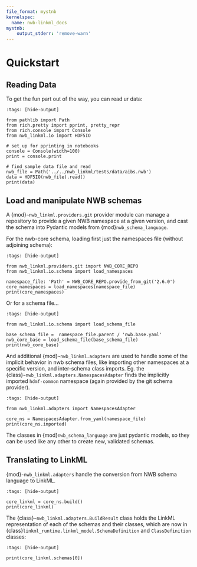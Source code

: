 ```yaml
---
file_format: mystnb
kernelspec:
  name: nwb-linkml_docs
mystnb:
    output_stderr: 'remove-warn'
---
```

# Quickstart

## Reading Data

To get the fun part out of the way, you can read ur data:

```{code-cell}
:tags: [hide-output]

from pathlib import Path
from rich.pretty import pprint, pretty_repr
from rich.console import Console
from nwb_linkml.io import HDF5IO

# set up for pprinting in notebooks
console = Console(width=100)
print = console.print

# find sample data file and read
nwb_file = Path('../../nwb_linkml/tests/data/aibs.nwb')
data = HDF5IO(nwb_file).read()
print(data) 
```

## Load and manipulate NWB schemas

A {mod}`~nwb_linkml.providers.git` provider module can manage a repository to
provide a given NWB namespace at a given version, and cast the
schema into Pydantic models from {mod}`nwb_schema_language`. 

For the nwb-core schema, loading first just the namespaces file (without
adjoining schema):

```{code-cell}
:tags: [hide-output]

from nwb_linkml.providers.git import NWB_CORE_REPO
from nwb_linkml.io.schema import load_namespaces

namespace_file: 'Path' = NWB_CORE_REPO.provide_from_git('2.6.0')
core_namespaces = load_namespaces(namespace_file)
print(core_namespaces)
```

Or for a schema file... 

```{code-cell}
:tags: [hide-output]

from nwb_linkml.io.schema import load_schema_file

base_schema_file =  namespace_file.parent / 'nwb.base.yaml'
nwb_core_base = load_schema_file(base_schema_file)
print(nwb_core_base)
```

And additional {mod}`~nwb_linkml.adapters` are used to handle some of the
implicit behavior in nwb schema files, like importing other namespaces
at a specific version, and inter-schema class imports. Eg. the 
{class}`~nwb_linkml.adapters.NamespacesAdapter` finds the implicitly
imported `hdmf-common` namespace (again provided by the git schema provider).

```{code-cell}
:tags: [hide-output]

from nwb_linkml.adapters import NamespacesAdapter

core_ns = NamespacesAdapter.from_yaml(namespace_file)
print(core_ns.imported) 
```

The classes in {mod}`nwb_schema_language` are just pydantic models, so they 
can be used like any other to create new, validated schemas.

## Translating to LinkML

{mod}`~nwb_linkml.adapters` handle the conversion from NWB schema language to 
LinkML. 

```{code-cell}
:tags: [hide-output]

core_linkml = core_ns.build()
print(core_linkml)
```

The {class}`~nwb_linkml.adapters.BuildResult` class holds the LinkML representation
of each of the schemas and their classes, which are now in {class}`linkml_runtime.linkml_model.SchemaDefinition`
and `ClassDefinition` classes:

```{code-cell}
:tags: [hide-output]

print(core_linkml.schemas[0])
```





